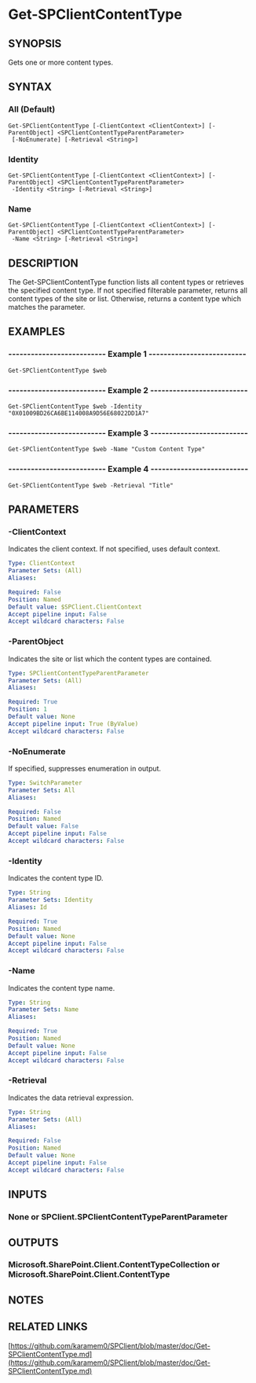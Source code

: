 # Get-SPClientContentType

## SYNOPSIS
Gets one or more content types.

## SYNTAX

### All (Default)
```
Get-SPClientContentType [-ClientContext <ClientContext>] [-ParentObject] <SPClientContentTypeParentParameter>
 [-NoEnumerate] [-Retrieval <String>]
```

### Identity
```
Get-SPClientContentType [-ClientContext <ClientContext>] [-ParentObject] <SPClientContentTypeParentParameter>
 -Identity <String> [-Retrieval <String>]
```

### Name
```
Get-SPClientContentType [-ClientContext <ClientContext>] [-ParentObject] <SPClientContentTypeParentParameter>
 -Name <String> [-Retrieval <String>]
```

## DESCRIPTION
The Get-SPClientContentType function lists all content types or retrieves the specified content type.
If not specified filterable parameter, returns all content types of the site or list.
Otherwise, returns a content type which matches the parameter.

## EXAMPLES

### -------------------------- Example 1 --------------------------
```
Get-SPClientContentType $web
```

### -------------------------- Example 2 --------------------------
```
Get-SPClientContentType $web -Identity "0X01009BD26CA6BE114008A9D56E68022DD1A7"
```

### -------------------------- Example 3 --------------------------
```
Get-SPClientContentType $web -Name "Custom Content Type"
```

### -------------------------- Example 4 --------------------------
```
Get-SPClientContentType $web -Retrieval "Title"
```

## PARAMETERS

### -ClientContext
Indicates the client context.
If not specified, uses default context.

```yaml
Type: ClientContext
Parameter Sets: (All)
Aliases: 

Required: False
Position: Named
Default value: $SPClient.ClientContext
Accept pipeline input: False
Accept wildcard characters: False
```

### -ParentObject
Indicates the site or list which the content types are contained.

```yaml
Type: SPClientContentTypeParentParameter
Parameter Sets: (All)
Aliases: 

Required: True
Position: 1
Default value: None
Accept pipeline input: True (ByValue)
Accept wildcard characters: False
```

### -NoEnumerate
If specified, suppresses enumeration in output.

```yaml
Type: SwitchParameter
Parameter Sets: All
Aliases: 

Required: False
Position: Named
Default value: False
Accept pipeline input: False
Accept wildcard characters: False
```

### -Identity
Indicates the content type ID.

```yaml
Type: String
Parameter Sets: Identity
Aliases: Id

Required: True
Position: Named
Default value: None
Accept pipeline input: False
Accept wildcard characters: False
```

### -Name
Indicates the content type name.

```yaml
Type: String
Parameter Sets: Name
Aliases: 

Required: True
Position: Named
Default value: None
Accept pipeline input: False
Accept wildcard characters: False
```

### -Retrieval
Indicates the data retrieval expression.

```yaml
Type: String
Parameter Sets: (All)
Aliases: 

Required: False
Position: Named
Default value: None
Accept pipeline input: False
Accept wildcard characters: False
```

## INPUTS

### None or SPClient.SPClientContentTypeParentParameter

## OUTPUTS

### Microsoft.SharePoint.Client.ContentTypeCollection or Microsoft.SharePoint.Client.ContentType

## NOTES

## RELATED LINKS

[https://github.com/karamem0/SPClient/blob/master/doc/Get-SPClientContentType.md](https://github.com/karamem0/SPClient/blob/master/doc/Get-SPClientContentType.md)

